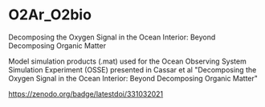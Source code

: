 # O2Ar_O2bio
Decomposing the Oxygen Signal in the Ocean Interior: Beyond Decomposing Organic Matter

Model simulation products (.mat) used for the Ocean Observing System Simulation Experiment (OSSE) presented in Cassar et al "Decomposing the Oxygen Signal in the Ocean Interior: Beyond Decomposing Organic Matter"

https://zenodo.org/badge/latestdoi/331032021 

